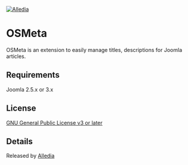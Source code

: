 [![Alledia](https://www.alledia.com/images/logo_circle_small.png)](https://www.alledia.com)

OSMeta
===============
OSMeta is an extension to easily manage titles, descriptions for Joomla articles.

## Requirements

Joomla 2.5.x or 3.x

## License

[GNU General Public License v3 or later](http://www.gnu.org/copyleft/gpl.html)

## Details

Released by [Alledia](https://www.alledia.com)
